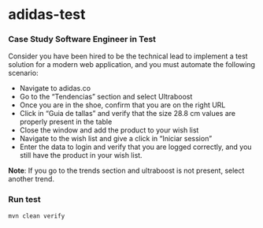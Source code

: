 # adidas-test

### Case Study Software Engineer in Test
Consider you have been hired to be the technical lead to implement a test solution for a
modern web application, and you must automate the following scenario:
* Navigate to adidas.co
* Go to the “Tendencias” section and select Ultraboost
* Once you are in the shoe, confirm that you are on the right URL
* Click in “Guia de tallas” and verify that the size 28.8 cm values are properly present in the table
* Close the window and add the product to your wish list
* Navigate to the wish list and give a click in “Iniciar session”
* Enter the data to login and verify that you are logged correctly, and you still have the product in your wish list.

**Note**: If you go to the trends section and ultraboost is not present, select another trend.

### Run test
```
mvn clean verify
```